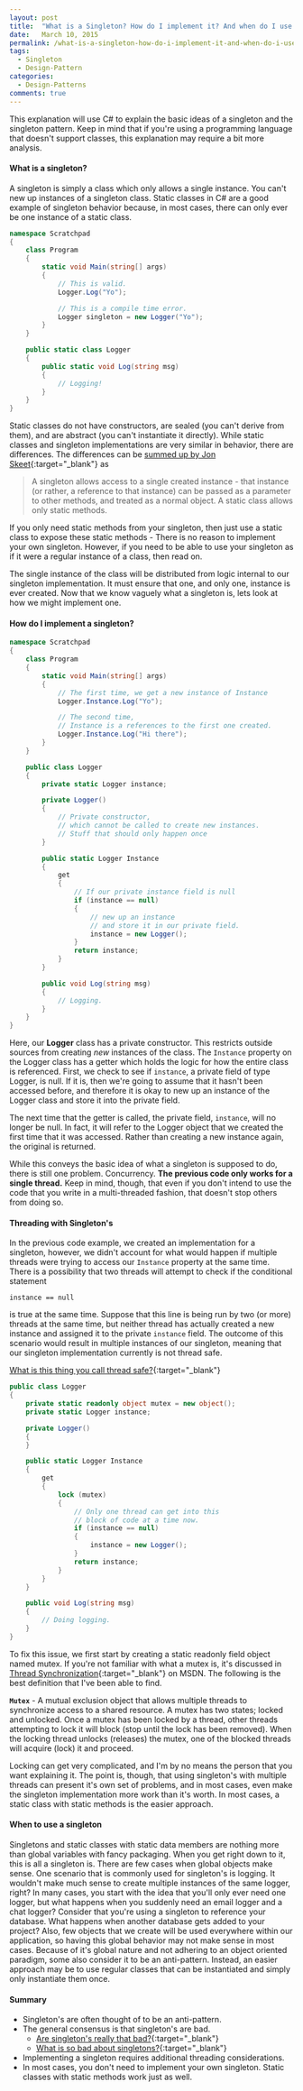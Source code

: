 ```yaml
---
layout: post
title:  "What is a Singleton? How do I implement it? And when do I use it?"
date:   March 10, 2015
permalink: /what-is-a-singleton-how-do-i-implement-it-and-when-do-i-use-it/
tags:
  - Singleton
  - Design-Pattern
categories:
  - Design-Patterns
comments: true
---
```


This explanation will use C# to explain the basic ideas of a singleton and the singleton pattern. Keep in mind that if you're using a programming language that doesn't support classes, this explanation may require a bit more analysis.

#### What is a singleton?

A singleton is simply a class which only allows a single instance. You can't new up instances of a singleton class. Static classes in C# are a good example of singleton behavior because, in most cases, there can only ever be one instance of a static class.

```csharp
namespace Scratchpad
{
    class Program
    {
        static void Main(string[] args)
        {
            // This is valid.
            Logger.Log("Yo");

            // This is a compile time error.
            Logger singleton = new Logger("Yo");
        }
    }

    public static class Logger
    {
        public static void Log(string msg)
        {
            // Logging!
        }
    }
}
```

Static classes do not have constructors, are sealed (you can't derive from them), and are abstract (you can't instantiate it directly). While static classes and singleton implementations are very similar in behavior, there are differences. The differences can be [summed up by Jon Skeet](http://stackoverflow.com/a/519536/1730061){:target="_blank"} as


> A singleton allows access to a single created instance - that instance
(or rather, a reference to that instance) can be passed as a parameter
to other methods, and treated as a normal object.
A static class allows only static methods.


If you only need static methods from your singleton, then just use a static class to expose these static methods - There is no reason to implement your own singleton. However, if you need to be able to use your singleton as if it were a regular instance of a class, then read on.

The single instance of the class will be distributed from logic internal to our singleton implementation. It must ensure that one, and only one, instance is ever created. Now that we know vaguely what a singleton is, lets look at how we might implement one.

#### How do I implement a singleton?

```csharp
namespace Scratchpad
{
    class Program
    {
        static void Main(string[] args)
        {
            // The first time, we get a new instance of Instance
            Logger.Instance.Log("Yo");

            // The second time,
            // Instance is a references to the first one created.
            Logger.Instance.Log("Hi there");
        }
    }

    public class Logger
    {
        private static Logger instance;

        private Logger()
        {
            // Private constructor,
            // which cannot be called to create new instances.
            // Stuff that should only happen once
        }

        public static Logger Instance
        {
            get
            {
                // If our private instance field is null
                if (instance == null)
                {
                    // new up an instance
                    // and store it in our private field.
                    instance = new Logger();
                }
                return instance;
            }
        }

        public void Log(string msg)
        {
            // Logging.
        }
    }
}
```

Here, our **Logger** class has a private constructor. This restricts outside sources from creating *new* instances of the class. The `Instance` property on the Logger class has a getter which holds the logic for how the entire class is referenced. First, we check to see if `instance`, a private field of type Logger, is null. If it is, then we're going to assume that it hasn't been accessed before, and therefore it is okay to new up an instance of the Logger class and store it into the private field.

The next time that the getter is called, the private field, `instance`, will no longer be null. In fact, it will refer to the Logger object that we created the first time that it was accessed. Rather than creating a new instance again, the original is returned.

While this conveys the basic idea of what a singleton is supposed to do, there is still one problem. Concurrency. **The previous code only works for a single thread.** Keep in mind, though, that even if you don't intend to use the code that you write in a multi-threaded fashion, that doesn't stop others from doing so.

#### Threading with Singleton's

In the previous code example, we created an implementation for a singleton, however, we didn't account for what would happen if multiple threads were trying to access our `Instance` property at the same time. There is a possibility that two threads will attempt to check if the conditional statement

```
instance == null
```

is true at the same time. Suppose that this line is being run by two (or more) threads at the same time, but neither thread has actually created a new instance and assigned it to the private `instance` field. The outcome of this scenario would result in multiple instances of our singleton, meaning that our singleton implementation currently is not thread safe.

[What is this thing you call thread safe?](http://blogs.msdn.com/b/ericlippert/archive/2009/10/19/what-is-this-thing-you-call-thread-safe.aspx){:target="_blank"}

```csharp
public class Logger
{
    private static readonly object mutex = new object();
    private static Logger instance;

    private Logger()
    {
    }

    public static Logger Instance
    {
        get
        {
            lock (mutex)
            {
                // Only one thread can get into this
                // block of code at a time now.
                if (instance == null)
                {
                    instance = new Logger();
                }
                return instance;
            }
        }
    }

    public void Log(string msg)
    {
        // Doing logging.
    }
}
```

To fix this issue, we first start by creating a static readonly field object named mutex. If you're not familiar with what a mutex is, it's discussed in [Thread Synchronization](https://msdn.microsoft.com/en-us/library/ms173179.aspx){:target="_blank"} on MSDN. The following is the best definition that I've been able to find.

**`Mutex`** - A mutual exclusion object that allows multiple threads to synchronize access to a shared resource. A mutex has two states; locked and unlocked. Once a mutex has been locked by a thread, other threads attempting to lock it will block (stop until the lock has been removed). When the locking thread unlocks (releases) the mutex, one of the blocked threads will acquire (lock) it and proceed.

Locking can get very complicated, and I'm by no means the person that you want explaining it. The point is, though, that using singleton's with multiple threads can present it's own set of problems, and in most cases, even make the singleton implementation more work than it's worth. In most cases, a static class with static methods is the easier approach.

#### When to use a singleton

Singletons and static classes with static data members are nothing more than global variables with fancy packaging. When you get right down to it, this is all a singleton is. There are few cases when global objects make sense. One scenario that is commonly used for singleton's is logging. It wouldn't make much sense to create multiple instances of the same logger, right? In many cases, you start with the idea that you'll only ever need one logger, but what happens when you suddenly need an email logger and a chat logger? Consider that you're using a singleton to reference your database. What happens when another database gets added to your project? Also, few objects that we create will be used everywhere within our application, so having this global behavior may not make sense in most cases. Because of it's global nature and not adhering to an object oriented paradigm, some also consider it to be an anti-pattern. Instead, an easier approach may be to use regular classes that can be instantiated and simply only instantiate them once.

#### Summary

- Singleton's are often thought of to be an anti-pattern.
- The general consensus is that singleton's are bad.
  - [Are singleton's really that bad?](http://stackoverflow.com/questions/1020312/are-singletons-really-that-bad){:target="_blank"}
  - [What is so bad about singletons?](http://stackoverflow.com/questions/137975/what-is-so-bad-about-singletons){:target="_blank"}
- Implementing a singleton requires additional threading considerations.
- In most cases, you don't need to implement your own singleton. Static classes with static methods work just as well.
